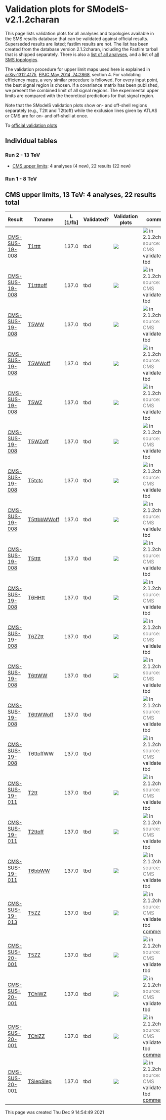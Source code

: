 
# Validation plots for SModelS-v2.1.2charan

This page lists validation plots for all analyses and topologies available in
the SMS results database that can be validated against official results.
Superseded results are listed; fastlim results are not. The list has been created from the
database version 2.1.2charan, including the Fastlim tarball that is shipped separately.
There is also a [list of all analyses](ListOfAnalyses212charan), and
a list of [all SMS topologies](SmsDictionary212charan).

The validation procedure for upper limit maps used here is explained in [arXiv:1312.4175](http://arxiv.org/abs/1312.4175),  [EPJC May 2014, 74:2868](http://link.springer.com/article/10.1140/epjc/s10052-014-2868-5), section 4. For validating efficiency maps, a very similar procedure is followed. For every input point, the best signal region is chosen. If a covariance matrix has been published, we present the combined limit of all signal regions. The experimental upper limits are compared with the theoretical predictions for that signal region.

Note that the SModelS validation plots show on- and off-shell regions
separately (e.g., T2tt and T2ttoff) while the exclusion lines given by ATLAS or
CMS are for on- and off-shell at once.


To [official validation plots](Validation212charan)

## Individual tables

### Run 2 - 13 TeV
 * [CMS upper limits](#CMSupperlimits13): 4 analyses (4 new), 22 results (22 new)

### Run 1 - 8 TeV


<a name="CMSupperlimits13"></a>
## CMS upper limits, 13 TeV: 4 analyses, 22 results total

| **Result** | **Txname** | **L [1/fb]** | **Validated?** | **Validation plots** | **comment** |
|------------|------------|--------------|----------------|----------------------|-------------|
| [CMS-SUS-19-008](http://cms-results.web.cern.ch/cms-results/public-results/publications/SUS-19-008/index.html) | [T1tttt](SmsDictionary212charan#T1tttt)| 137.0| tbd |<a href="https://smodels.github.io/validation/212charan/13TeV/CMS/CMS-SUS-19-008/validation/T1tttt_2EqMassAx_EqMassBy.png"><img src="https://smodels.github.io/validation/212charan/13TeV/CMS/CMS-SUS-19-008/validation/T1tttt_2EqMassAx_EqMassBy.png?1480058089" /></a>  | <img src="https://smodels.github.io/pics/new.png" /> in 2.1.2charan! <br><font color='grey'>source: CMS</font><br>validated: tbd<br> |
| [CMS-SUS-19-008](http://cms-results.web.cern.ch/cms-results/public-results/publications/SUS-19-008/index.html) | [T1ttttoff](SmsDictionary212charan#T1ttttoff)| 137.0| tbd |<a href="https://smodels.github.io/validation/212charan/13TeV/CMS/CMS-SUS-19-008/validation/T1ttttoff_2EqMassAx_EqMassBy.png"><img src="https://smodels.github.io/validation/212charan/13TeV/CMS/CMS-SUS-19-008/validation/T1ttttoff_2EqMassAx_EqMassBy.png?1480058089" /></a>  | <img src="https://smodels.github.io/pics/new.png" /> in 2.1.2charan! <br><font color='grey'>source: CMS</font><br>validated: tbd<br> |
| [CMS-SUS-19-008](http://cms-results.web.cern.ch/cms-results/public-results/publications/SUS-19-008/index.html) | [T5WW](SmsDictionary212charan#T5WW)| 137.0| tbd |<a href="https://smodels.github.io/validation/212charan/13TeV/CMS/CMS-SUS-19-008/validation/T5WW_2EqMassAx_EqMassB0.5x+0.5y_EqMassCy.png"><img src="https://smodels.github.io/validation/212charan/13TeV/CMS/CMS-SUS-19-008/validation/T5WW_2EqMassAx_EqMassB0.5x+0.5y_EqMassCy.png?1480058089" /></a>  | <img src="https://smodels.github.io/pics/new.png" /> in 2.1.2charan! <br><font color='grey'>source: CMS</font><br>validated: tbd<br> |
| [CMS-SUS-19-008](http://cms-results.web.cern.ch/cms-results/public-results/publications/SUS-19-008/index.html) | [T5WWoff](SmsDictionary212charan#T5WWoff)| 137.0| tbd |<a href="https://smodels.github.io/validation/212charan/13TeV/CMS/CMS-SUS-19-008/validation/T5WWoff_2EqMassAx_EqMassBy+20.0_EqMassCy.png"><img src="https://smodels.github.io/validation/212charan/13TeV/CMS/CMS-SUS-19-008/validation/T5WWoff_2EqMassAx_EqMassBy+20.0_EqMassCy.png?1480058089" /></a>  | <img src="https://smodels.github.io/pics/new.png" /> in 2.1.2charan! <br><font color='grey'>source: CMS</font><br>validated: tbd<br> |
| [CMS-SUS-19-008](http://cms-results.web.cern.ch/cms-results/public-results/publications/SUS-19-008/index.html) | [T5WZ](SmsDictionary212charan#T5WZ)| 137.0| tbd |<a href="https://smodels.github.io/validation/212charan/13TeV/CMS/CMS-SUS-19-008/validation/T5WZ_2EqMassAx_EqMassB0.5x+0.5y_EqMassCy.png"><img src="https://smodels.github.io/validation/212charan/13TeV/CMS/CMS-SUS-19-008/validation/T5WZ_2EqMassAx_EqMassB0.5x+0.5y_EqMassCy.png?1480058089" /></a>  | <img src="https://smodels.github.io/pics/new.png" /> in 2.1.2charan! <br><font color='grey'>source: CMS</font><br>validated: tbd<br> |
| [CMS-SUS-19-008](http://cms-results.web.cern.ch/cms-results/public-results/publications/SUS-19-008/index.html) | [T5WZoff](SmsDictionary212charan#T5WZoff)| 137.0| tbd |<a href="https://smodels.github.io/validation/212charan/13TeV/CMS/CMS-SUS-19-008/validation/T5WZoff_2EqMassAx_EqMassBy+20.0_EqMassCy.png"><img src="https://smodels.github.io/validation/212charan/13TeV/CMS/CMS-SUS-19-008/validation/T5WZoff_2EqMassAx_EqMassBy+20.0_EqMassCy.png?1480058089" /></a>  | <img src="https://smodels.github.io/pics/new.png" /> in 2.1.2charan! <br><font color='grey'>source: CMS</font><br>validated: tbd<br> |
| [CMS-SUS-19-008](http://cms-results.web.cern.ch/cms-results/public-results/publications/SUS-19-008/index.html) | [T5tctc](SmsDictionary212charan#T5tctc)| 137.0| tbd |<a href="https://smodels.github.io/validation/212charan/13TeV/CMS/CMS-SUS-19-008/validation/T5tctc_2EqMassAx_EqMassBy+20.0_EqMassCy.png"><img src="https://smodels.github.io/validation/212charan/13TeV/CMS/CMS-SUS-19-008/validation/T5tctc_2EqMassAx_EqMassBy+20.0_EqMassCy.png?1480058089" /></a>  | <img src="https://smodels.github.io/pics/new.png" /> in 2.1.2charan! <br><font color='grey'>source: CMS</font><br>validated: tbd<br> |
| [CMS-SUS-19-008](http://cms-results.web.cern.ch/cms-results/public-results/publications/SUS-19-008/index.html) | [T5ttbbWWoff](SmsDictionary212charan#T5ttbbWWoff)| 137.0| tbd |<a href="https://smodels.github.io/validation/212charan/13TeV/CMS/CMS-SUS-19-008/validation/T5ttbbWWoff_2EqMassAx_EqMassBy+5.0_EqMassCy.png"><img src="https://smodels.github.io/validation/212charan/13TeV/CMS/CMS-SUS-19-008/validation/T5ttbbWWoff_2EqMassAx_EqMassBy+5.0_EqMassCy.png?1480058089" /></a>  | <img src="https://smodels.github.io/pics/new.png" /> in 2.1.2charan! <br><font color='grey'>source: CMS</font><br>validated: tbd<br> |
| [CMS-SUS-19-008](http://cms-results.web.cern.ch/cms-results/public-results/publications/SUS-19-008/index.html) | [T5tttt](SmsDictionary212charan#T5tttt)| 137.0| tbd |<a href="https://smodels.github.io/validation/212charan/13TeV/CMS/CMS-SUS-19-008/validation/T5tttt_2EqMassAx_EqMassBy+175.0_EqMassCy.png"><img src="https://smodels.github.io/validation/212charan/13TeV/CMS/CMS-SUS-19-008/validation/T5tttt_2EqMassAx_EqMassBy+175.0_EqMassCy.png?1480058089" /></a>  | <img src="https://smodels.github.io/pics/new.png" /> in 2.1.2charan! <br><font color='grey'>source: CMS</font><br>validated: tbd<br> |
| [CMS-SUS-19-008](http://cms-results.web.cern.ch/cms-results/public-results/publications/SUS-19-008/index.html) | [T6HHtt](SmsDictionary212charan#T6HHtt)| 137.0| tbd |<a href="https://smodels.github.io/validation/212charan/13TeV/CMS/CMS-SUS-19-008/validation/T6HHtt_2EqMassAx_EqMassBy_EqMassCy-175.0.png"><img src="https://smodels.github.io/validation/212charan/13TeV/CMS/CMS-SUS-19-008/validation/T6HHtt_2EqMassAx_EqMassBy_EqMassCy-175.0.png?1480058089" /></a>  | <img src="https://smodels.github.io/pics/new.png" /> in 2.1.2charan! <br><font color='grey'>source: CMS</font><br>validated: tbd<br> |
| [CMS-SUS-19-008](http://cms-results.web.cern.ch/cms-results/public-results/publications/SUS-19-008/index.html) | [T6ZZtt](SmsDictionary212charan#T6ZZtt)| 137.0| tbd |<a href="https://smodels.github.io/validation/212charan/13TeV/CMS/CMS-SUS-19-008/validation/T6ZZtt_2EqMassAx_EqMassBy_EqMassCy-175.0.png"><img src="https://smodels.github.io/validation/212charan/13TeV/CMS/CMS-SUS-19-008/validation/T6ZZtt_2EqMassAx_EqMassBy_EqMassCy-175.0.png?1480058089" /></a>  | <img src="https://smodels.github.io/pics/new.png" /> in 2.1.2charan! <br><font color='grey'>source: CMS</font><br>validated: tbd<br> |
| [CMS-SUS-19-008](http://cms-results.web.cern.ch/cms-results/public-results/publications/SUS-19-008/index.html) | [T6ttWW](SmsDictionary212charan#T6ttWW)| 137.0| tbd |<a href="https://smodels.github.io/validation/212charan/13TeV/CMS/CMS-SUS-19-008/validation/T6ttWW_2EqMassAx_EqMassBy_EqMassC50.png"><img src="https://smodels.github.io/validation/212charan/13TeV/CMS/CMS-SUS-19-008/validation/T6ttWW_2EqMassAx_EqMassBy_EqMassC50.png?1480058089" /></a>  | <img src="https://smodels.github.io/pics/new.png" /> in 2.1.2charan! <br><font color='grey'>source: CMS</font><br>validated: tbd<br> |
| [CMS-SUS-19-008](http://cms-results.web.cern.ch/cms-results/public-results/publications/SUS-19-008/index.html) | [T6ttWWoff](SmsDictionary212charan#T6ttWWoff)| 137.0| tbd |  | <img src="https://smodels.github.io/pics/new.png" /> in 2.1.2charan! <br><font color='grey'>source: CMS</font><br>validated: tbd<br> |
| [CMS-SUS-19-008](http://cms-results.web.cern.ch/cms-results/public-results/publications/SUS-19-008/index.html) | [T6ttoffWW](SmsDictionary212charan#T6ttoffWW)| 137.0| tbd |  | <img src="https://smodels.github.io/pics/new.png" /> in 2.1.2charan! <br><font color='grey'>source: CMS</font><br>validated: tbd<br> |
| [CMS-SUS-19-011](http://cms-results.web.cern.ch/cms-results/public-results/publications/SUS-19-011/index.html) | [T2tt](SmsDictionary212charan#T2tt)| 137.0| tbd |<a href="https://smodels.github.io/validation/212charan/13TeV/CMS/CMS-SUS-19-011/validation/T2tt_2EqMassAx_EqMassBy.png"><img src="https://smodels.github.io/validation/212charan/13TeV/CMS/CMS-SUS-19-011/validation/T2tt_2EqMassAx_EqMassBy.png?1480058089" /></a>  | <img src="https://smodels.github.io/pics/new.png" /> in 2.1.2charan! <br><font color='grey'>source: CMS</font><br>validated: tbd<br> |
| [CMS-SUS-19-011](http://cms-results.web.cern.ch/cms-results/public-results/publications/SUS-19-011/index.html) | [T2ttoff](SmsDictionary212charan#T2ttoff)| 137.0| tbd |<a href="https://smodels.github.io/validation/212charan/13TeV/CMS/CMS-SUS-19-011/validation/T2ttoff_2EqMassAx_EqMassBy.png"><img src="https://smodels.github.io/validation/212charan/13TeV/CMS/CMS-SUS-19-011/validation/T2ttoff_2EqMassAx_EqMassBy.png?1480058089" /></a>  | <img src="https://smodels.github.io/pics/new.png" /> in 2.1.2charan! <br><font color='grey'>source: CMS</font><br>validated: tbd<br> |
| [CMS-SUS-19-011](http://cms-results.web.cern.ch/cms-results/public-results/publications/SUS-19-011/index.html) | [T6bbWW](SmsDictionary212charan#T6bbWW)| 137.0| tbd |<a href="https://smodels.github.io/validation/212charan/13TeV/CMS/CMS-SUS-19-011/validation/T6bbWW_2EqMassAx_EqMassB0.5x+0.5y_EqMassCy.png"><img src="https://smodels.github.io/validation/212charan/13TeV/CMS/CMS-SUS-19-011/validation/T6bbWW_2EqMassAx_EqMassB0.5x+0.5y_EqMassCy.png?1480058089" /></a>  | <img src="https://smodels.github.io/pics/new.png" /> in 2.1.2charan! <br><font color='grey'>source: CMS</font><br>validated: tbd<br> |
| [CMS-SUS-19-013](http://cms-results.web.cern.ch/cms-results/public-results/publications/SUS-19-013/index.html) | [T5ZZ](SmsDictionary212charan#T5ZZ)| 137.0| tbd |<a href="https://smodels.github.io/validation/212charan/13TeV/CMS/CMS-SUS-19-013/validation/T5ZZ_2EqMassAx_EqMassBx-50_EqMassC1.0.png"><img src="https://smodels.github.io/validation/212charan/13TeV/CMS/CMS-SUS-19-013/validation/T5ZZ_2EqMassAx_EqMassBx-50_EqMassC1.0.png?1480058089" /></a>  | <img src="https://smodels.github.io/pics/new.png" /> in 2.1.2charan! <br><font color='grey'>source: CMS</font><br>validated: tbd<br>[comment](https://smodels.github.io/validation/212charan/13TeV/CMS/CMS-SUS-19-013/validation/T5ZZ.txt) |
| [CMS-SUS-20-001](http://cms-results.web.cern.ch/cms-results/public-results/publications/SUS-20-001/index.html) | [T5ZZ](SmsDictionary212charan#T5ZZ)| 137.0| tbd |<a href="https://smodels.github.io/validation/212charan/13TeV/CMS/CMS-SUS-20-001/validation/T5ZZ_2EqMassAx_EqMassBy_EqMassC1.0.png"><img src="https://smodels.github.io/validation/212charan/13TeV/CMS/CMS-SUS-20-001/validation/T5ZZ_2EqMassAx_EqMassBy_EqMassC1.0.png?1480058089" /></a>  | <img src="https://smodels.github.io/pics/new.png" /> in 2.1.2charan! <br><font color='grey'>source: CMS</font><br>validated: tbd<br> |
| [CMS-SUS-20-001](http://cms-results.web.cern.ch/cms-results/public-results/publications/SUS-20-001/index.html) | [TChiWZ](SmsDictionary212charan#TChiWZ)| 137.0| tbd |<a href="https://smodels.github.io/validation/212charan/13TeV/CMS/CMS-SUS-20-001/validation/TChiWZ_2EqMassAx_EqMassBy.png"><img src="https://smodels.github.io/validation/212charan/13TeV/CMS/CMS-SUS-20-001/validation/TChiWZ_2EqMassAx_EqMassBy.png?1480058089" /></a>  | <img src="https://smodels.github.io/pics/new.png" /> in 2.1.2charan! <br><font color='grey'>source: CMS</font><br>validated: tbd<br> |
| [CMS-SUS-20-001](http://cms-results.web.cern.ch/cms-results/public-results/publications/SUS-20-001/index.html) | [TChiZZ](SmsDictionary212charan#TChiZZ)| 137.0| tbd |<a href="https://smodels.github.io/validation/212charan/13TeV/CMS/CMS-SUS-20-001/validation/TChiZZ_2EqMassAx_EqMassB1.0.png"><img src="https://smodels.github.io/validation/212charan/13TeV/CMS/CMS-SUS-20-001/validation/TChiZZ_2EqMassAx_EqMassB1.0.png?1480058089" /></a>  | <img src="https://smodels.github.io/pics/new.png" /> in 2.1.2charan! <br><font color='grey'>source: CMS</font><br>validated: tbd<br>[comment](https://smodels.github.io/validation/212charan/13TeV/CMS/CMS-SUS-20-001/validation/TChiZZ.txt) |
| [CMS-SUS-20-001](http://cms-results.web.cern.ch/cms-results/public-results/publications/SUS-20-001/index.html) | [TSlepSlep](SmsDictionary212charan#TSlepSlep)| 137.0| tbd |<a href="https://smodels.github.io/validation/212charan/13TeV/CMS/CMS-SUS-20-001/validation/TSlepSlep_2EqMassAx_EqMassBy.png"><img src="https://smodels.github.io/validation/212charan/13TeV/CMS/CMS-SUS-20-001/validation/TSlepSlep_2EqMassAx_EqMassBy.png?1480058089" /></a>  | <img src="https://smodels.github.io/pics/new.png" /> in 2.1.2charan! <br><font color='grey'>source: CMS</font><br>validated: tbd<br>[comment](https://smodels.github.io/validation/212charan/13TeV/CMS/CMS-SUS-20-001/validation/TSlepSlep.txt) |

This page was created Thu Dec  9 14:54:49 2021
